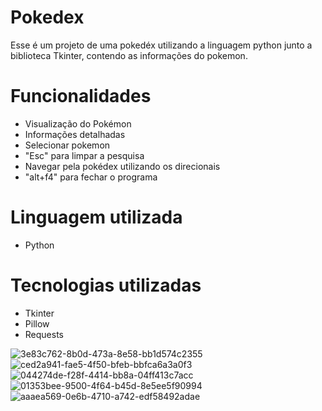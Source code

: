# Pokedex

Esse é um projeto de uma pokedéx utilizando a linguagem python junto a biblioteca Tkinter, contendo as informações do pokemon.


# Funcionalidades

- Visualização do Pokémon
- Informações detalhadas
- Selecionar pokemon
- "Esc" para limpar a pesquisa
- Navegar pela pokédex utilizando os direcionais
- "alt+f4" para fechar o programa


# Linguagem utilizada

- Python


# Tecnologias utilizadas

- Tkinter
- Pillow
- Requests

![3e83c762-8b0d-473a-8e58-bb1d574c2355](https://github.com/user-attachments/assets/5f0ea524-474a-4ec1-82d4-28fe0bff7fd1)
![ced2a941-fae5-4f50-bfeb-bbfca6a3a0f3](https://github.com/user-attachments/assets/ee6b9552-706c-4887-8faa-5c5c164d9466)
![044274de-f28f-4414-bb8a-04ff413c7acc](https://github.com/user-attachments/assets/bcb2784d-ed41-482a-a9c9-7a6d295a4d19)
![01353bee-9500-4f64-b45d-8e5ee5f90994](https://github.com/user-attachments/assets/5a2a53c2-0cc9-4532-9128-d6b2ddb8b1eb)
![aaaea569-0e6b-4710-a742-edf58492adae](https://github.com/user-attachments/assets/0f666ac4-4c68-49f1-ac90-5b75853cfdbe)
